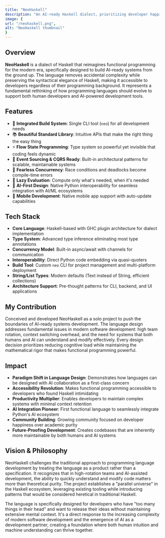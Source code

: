 ```yaml
---
title: "NeoHaskell"
description: "An AI-ready Haskell dialect, prioritizing developer happiness and productivity while allowing to deploy high-performant systems."
image: {
url: "/neohaskell.png",
alt: "NeoHaskell thumbnail"
}
---
```


## Overview

**NeoHaskell** is a dialect of Haskell that reimagines functional programming for the modern era, specifically designed to build AI-ready systems from the ground up. The language removes accidental complexity while preserving the syntactical elegance of Haskell, making it accessible to developers regardless of their programming background. It represents a fundamental rethinking of how programming languages should evolve to support both human developers and AI-powered development tools.

## Features

- 🔧 **Integrated Build System**: Single CLI tool (`neo`) for all development needs
- 📚 **Beautiful Standard Library**: Intuitive APIs that make the right thing the easy thing
- ⚡ **Flow State Programming**: Type system so powerful yet invisible that coding feels dynamic
- 🔄 **Event Sourcing & CQRS Ready**: Built-in architectural patterns for scalable, maintainable systems
- 🎯 **Fearless Concurrency**: Race conditions and deadlocks become compile-time errors
- 🚀 **Lazy Evaluation**: Compute only what's needed, when it's needed
- 🧠 **AI-First Design**: Native Python interoperability for seamless integration with AI/ML ecosystems
- 📱 **Mobile Development**: Native mobile app support with auto-update capabilities

## Tech Stack

- **Core Language**: Haskell-based with GHC plugin architecture for dialect implementation
- **Type System**: Advanced type inference eliminating most type annotations
- **Concurrency Model**: Built-in async/await with channels for communication
- **Interoperability**: Direct Python code embedding via quasi-quoters
- **Build Tool**: Custom `neo` CLI for project management and multi-platform deployment
- **String/List Types**: Modern defaults (Text instead of String, efficient collections)
- **Architecture Support**: Pre-thought patterns for CLI, backend, and UI applications

## My Contribution

Conceived and developed NeoHaskell as a solo project to push the boundaries of AI-ready systems development. The language design addresses fundamental issues in modern software development: high team rotation, context switching overhead, and the need for systems that both humans and AI can understand and modify effectively. Every design decision prioritizes reducing cognitive load while maintaining the mathematical rigor that makes functional programming powerful.

## Impact

- **Paradigm Shift in Language Design**: Demonstrates how languages can be designed with AI collaboration as a first-class concern
- **Accessibility Revolution**: Makes functional programming accessible to developers who found Haskell intimidating
- **Productivity Multiplier**: Enables developers to maintain complex systems with minimal context retention
- **AI Integration Pioneer**: First functional language to seamlessly integrate Python's AI ecosystem
- **Community Building**: Growing community focused on developer happiness over academic purity
- **Future-Proofing Development**: Creates codebases that are inherently more maintainable by both humans and AI systems

## Vision & Philosophy

NeoHaskell challenges the traditional approach to programming language development by treating the language as a product rather than a specification. It recognizes that in high-rotation teams and AI-assisted development, the ability to quickly understand and modify code matters more than theoretical purity. The project establishes a "parallel universe" in the Haskell ecosystem, leveraging existing tooling while introducing patterns that would be considered heretical in traditional Haskell.

The language is specifically designed for developers who have "too many things in their head" and want to release their ideas without maintaining extensive mental context. It's a direct response to the increasing complexity of modern software development and the emergence of AI as a development partner, creating a foundation where both human intuition and machine understanding can thrive together.
